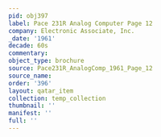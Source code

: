 ```yaml
---
pid: obj397
label: Pace 231R Analog Computer Page 12
company: Electronic Associate, Inc.
_date: '1961'
decade: 60s
commentary: 
object_type: brochure
source: Pace231R_AnalogComp_1961_Page_12
source_name: 
order: '396'
layout: qatar_item
collection: temp_collection
thumbnail: ''
manifest: ''
full: ''
---
```

